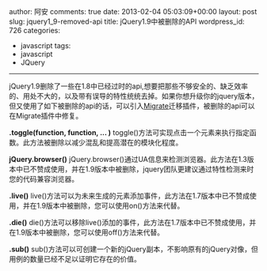 author: 阿安
comments: true
date: 2013-02-04 05:03:09+00:00
layout: post
slug: jquery1_9-removed-api
title: jQuery1.9中被删除的API
wordpress_id: 726
categories:
- javascript
tags:
- javascript
- JQuery
---

jQuery1.9删除了一些在1.8中已经过时的api,想要把那些不够安全的、缺乏效率的、用处不大的，以及带有误导的特性统统去掉。如果你想升级你的jquery版本，但又使用了如下被删除的api的话，可以引入[Migrate](http://code.jquery.com/jquery-migrate-1.1.0.js)迁移插件，被删除的api可以在Migrate插件中修复。

**.toggle(function, function, ... )**
toggle()方法可实现点击一个元素来执行指定函数。此方法被删除以减少混乱和提高潜在的模块化程度。

**jQuery.browser()**
jQuery.browser()通过UA信息来检测浏览器。此方法在1.3版本中已不赞成使用，并在1.9版本中被删除，jquery团队更建议通过特性检测来时您的代码兼容浏览器。

**.live()**
live()方法可以为未来生成的元素添加事件，此方法在1.7版本中已不赞成使用，并在1.9版本中被删除，您可以使用on()方法来代替。

**.die()**
die()方法可以移除live()添加的事件，此方法在1.7版本中已不赞成使用，并在1.9版本中被删除，您可以使用off()方法来代替。

**.sub()**
sub()方法可以可创建一个新的jQuery副本，不影响原有的jQuery对像，但用例的数量已经不足以证明它存在的价值。
